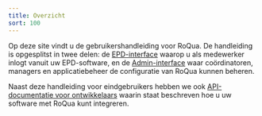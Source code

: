 ```yaml
---
title: Overzicht
sort: 100
---
```


Op deze site vindt u de gebruikershandleiding voor RoQua. De handleiding is opgesplitst in twee delen: de [EPD-interface](/rom_manual/epd/) waarop u als medewerker inlogt vanuit uw EPD-software, en de [Admin-interface](/rom_manual/admin/) waar coördinatoren, managers en applicatiebeheer de configuratie van RoQua kunnen beheren.

Naast deze handleiding voor eindgebruikers hebben we ook [API-documentatie voor ontwikkelaars](/developer/) waarin staat beschreven hoe u uw software met RoQua kunt integreren.
